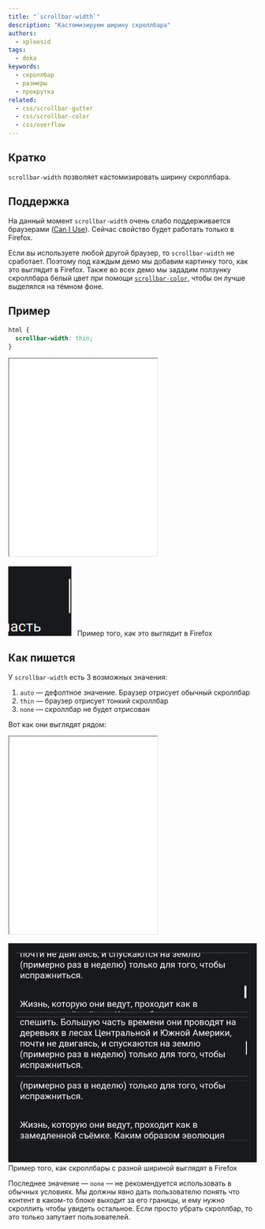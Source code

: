 ```yaml
---
title: "`scrollbar-width`"
description: "Кастомизируем ширину скроллбара"
authors:
  - xpleesid
tags:
  - doka
keywords:
  - скроллбар
  - размеры
  - прокрутка
related:
  - css/scrollbar-gutter
  - css/scrollbar-color
  - css/overflow
---
```


## Кратко

`scrollbar-width` позволяет кастомизировать ширину скроллбара.

## Поддержка

На данный момент `scrollbar-width` очень слабо поддерживается браузерами ([Can I Use](https://caniuse.com/?search=scrollbar-width)). Сейчас свойство будет работать только в Firefox.

Если вы используете любой другой браузер, то `scrollbar-width` не сработает. Поэтому под каждым демо мы добавим картинку того, как это выглядит в Firefox. Также во всех демо мы зададим ползунку скроллбара белый цвет при помощи [`scrollbar-color`](/css/scrollbar-color), чтобы он лучше выделялся на тёмном фоне.

## Пример

```css
html {
  scrollbar-width: thin;
}
```

<iframe title="Тонкий скроллбар" src="demos/basic/" height="400"></iframe>

![Тонкий скроллбар](images/basic.png)
Пример того, как это выглядит в Firefox

## Как пишется

У `scrollbar-width` есть 3 возможных значения:

1. `auto` — дефолтное значение. Браузер отрисует обычный скроллбар
1. `thin` — браузер отрисует тонкий скроллбар
1. `none` — скроллбар не будет отрисован

Вот как они выглядят рядом:

<iframe title="Разные значения ширины скроллбара" src="demos/multiple/" height="400"></iframe>

![Разные значения ширины скроллбара](images/multiple.png)
Пример того, как скроллбары с разной шириной выглядят в Firefox

Последнее значение — `none` — не рекомендуется использовать в обычных условиях. Мы должны явно дать пользователю понять что контент в каком-то блоке выходит за его границы, и ему нужно скроллить чтобы увидеть остальное. Если просто убрать скроллбар, то это только запутает пользователей.
